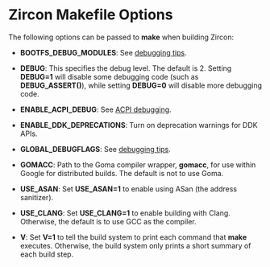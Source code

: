 # Zircon Makefile Options

The following options can be passed to **make** when building Zircon:

* **BOOTFS_DEBUG_MODULES**: See [debugging tips](debugging/tips.md).

* **DEBUG**: This specifies the debug level.  The default is 2.  Setting
**DEBUG=1** will disable some debugging code (such as **DEBUG_ASSERT()**),
while setting **DEBUG=0** will disable more debugging code.

* **ENABLE_ACPI_DEBUG**: See [ACPI debugging](debugging/acpi.md).

* **ENABLE_DDK_DEPRECATIONS**: Turn on deprecation warnings for DDK APIs.

* **GLOBAL_DEBUGFLAGS**: See [debugging tips](debugging/tips.md).

* **GOMACC**: Path to the Goma compiler wrapper, **gomacc**, for use within
Google for distributed builds.  The default is not to use Goma.

* **USE_ASAN**: Set **USE_ASAN=1** to enable using ASan (the address
sanitizer).

* **USE_CLANG**: Set **USE_CLANG=1** to enable building with Clang.
Otherwise, the default is to use GCC as the compiler.

* **V**: Set **V=1** to tell the build system to print each command that
**make** executes.  Otherwise, the build system only prints a short summary
of each build step.
